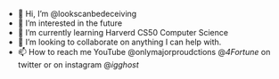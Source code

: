 - 👋 Hi, I’m @lookscanbedeceiving
- 👀 I’m interested in the future
- 🌱 I’m currently learning Harverd CS50 Computer Science
- 💞️ I’m looking to collaborate on anything I can help with.
- 📫 How to reach me YouTube @onlymajorproudctions @_4Fortune_ on twitter or on instagram @_igghost_

<!---
lookscanbedeceiving/lookscanbedeceiving is a ✨ special ✨ repository because its `README.md` (this file) appears on your GitHub profile.
You can click the Preview link to take a look at your changes.
--->
